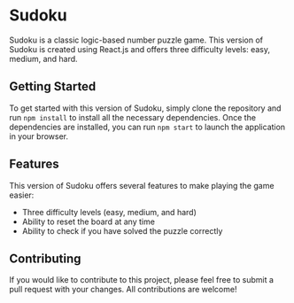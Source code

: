  # Sudoku

Sudoku is a classic logic-based number puzzle game. This version of Sudoku is created using React.js and offers three difficulty levels: easy, medium, and hard.

## Getting Started

To get started with this version of Sudoku, simply clone the repository and run `npm install` to install all the necessary dependencies. Once the dependencies are installed, you can run `npm start` to launch the application in your browser. 

## Features 

This version of Sudoku offers several features to make playing the game easier: 
- Three difficulty levels (easy, medium, and hard) 
- Ability to reset the board at any time   
- Ability to check if you have solved the puzzle correctly 

 ## Contributing 

 If you would like to contribute to this project, please feel free to submit a pull request with your changes. All contributions are welcome!
